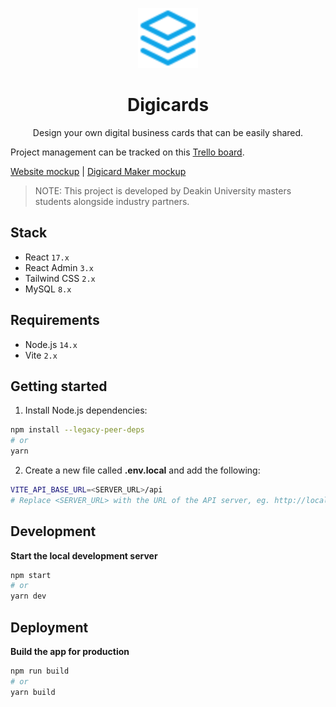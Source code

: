 <p align="center">
  <img src="public/img/icon.svg" width="96" alt="Icon" />
</p>

<h1 align="center">Digicards</h1>

<p align="center">Design your own digital business cards that can be easily shared.</p>

Project management can be tracked on this [Trello board](https://trello.com/b/euocxOCd/topexcel-trello).

[Website mockup](https://yiu50b.axshare.com) | [Digicard Maker mockup](https://4twccs.axshare.com)

> NOTE: This project is developed by Deakin University masters students alongside industry partners.

## Stack

- React `17.x`
- React Admin `3.x`
- Tailwind CSS `2.x`
- MySQL `8.x`

## Requirements

- Node.js `14.x`
- Vite `2.x`

## Getting started

1. Install Node.js dependencies:

```sh
npm install --legacy-peer-deps
# or
yarn
```

2. Create a new file called **.env.local** and add the following: 

```sh
VITE_API_BASE_URL=<SERVER_URL>/api
# Replace <SERVER_URL> with the URL of the API server, eg. http://localhost:3001
```

## Development

**Start the local development server**

```sh
npm start
# or
yarn dev
```

## Deployment

**Build the app for production**

```sh
npm run build
# or
yarn build
```
